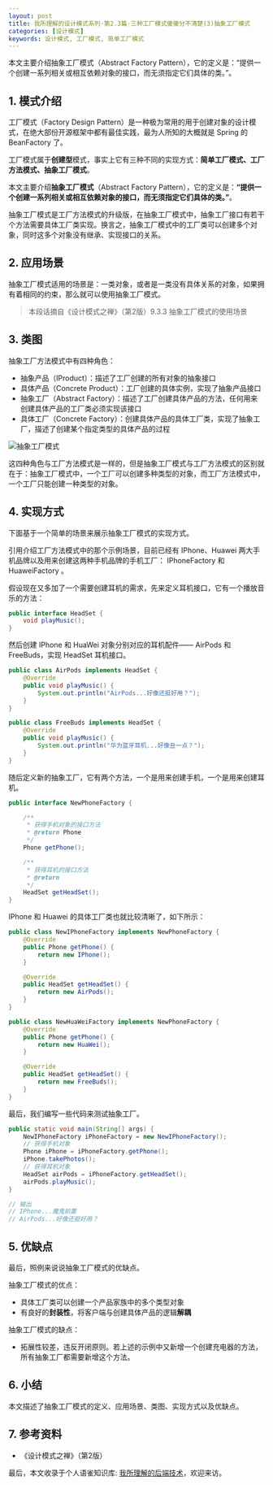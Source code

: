 ```yaml
---
layout: post
title: 我所理解的设计模式系列·第2.3篇·三种工厂模式傻傻分不清楚(3)抽象工厂模式
categories: [设计模式]
keywords: 设计模式, 工厂模式, 简单工厂模式
---
```



本文主要介绍抽象工厂模式（Abstract Factory Pattern），它的定义是：“提供一个创建一系列相关或相互依赖对象的接口，而无须指定它们具体的类。”。



## 1. 模式介绍

工厂模式（Factory Design Pattern）是一种极为常用的用于创建对象的设计模式，在绝大部份开源框架中都有最佳实践，最为人所知的大概就是 Spring 的 BeanFactory 了。

工厂模式属于**创建型**模式，事实上它有三种不同的实现方式：**简单工厂模式、工厂方法模式、抽象工厂模式**。

本文主要介绍**抽象工厂模式**（Abstract Factory Pattern），它的定义是：**“提供一个创建一系列相关或相互依赖对象的接口，而无须指定它们具体的类。”**。

抽象工厂模式是工厂方法模式的升级版，在抽象工厂模式中，抽象工厂接口有若干个方法需要具体工厂类实现。换言之，抽象工厂模式中的工厂类可以创建多个对象，同时这多个对象没有继承、实现接口的关系。



## 2. 应用场景

抽象工厂模式适用的场景是：一类对象，或者是一类没有具体关系的对象，如果拥有着相同的约束，那么就可以使用抽象工厂模式。

> 本段话摘自《设计模式之禅》（第2版）9.3.3 抽象工厂模式的使用场景



## 3. 类图

抽象工厂方法模式中有四种角色：

- 抽象产品（IProduct）：描述了工厂创建的所有对象的抽象接口
- 具体产品（Concrete Product）：工厂创建的具体实例，实现了抽象产品接口
- 抽象工厂（Abstract Factory）：描述了工厂创建具体产品的方法，任何用来创建具体产品的工厂类必须实现该接口
- 具体工厂（Concrete Factory）：创建具体产品的具体工厂类，实现了抽象工厂，描述了创建某个指定类型的具体产品的过程

![抽象工厂模式](https://cdn.nlark.com/yuque/0/2022/jpeg/2331602/1642687030745-20935de7-73c5-4e75-8077-6c97512940c5.jpeg?x-oss-process=image%2Fwatermark%2Ctype_d3F5LW1pY3JvaGVp%2Csize_27%2Ctext_6K-t6ZuA77ya5oiR5omA55CG6Kej55qE5ZCO56uv5oqA5pyv%2Ccolor_FFFFFF%2Cshadow_50%2Ct_80%2Cg_se%2Cx_10%2Cy_10)

这四种角色与工厂方法模式是一样的，但是抽象工厂模式与工厂方法模式的区别就在于：抽象工厂模式中，一个工厂可以创建多种类型的对象，而工厂方法模式中，一个工厂只能创建一种类型的对象。



## 4. 实现方式

下面基于一个简单的场景来展示抽象工厂模式的实现方式。

引用介绍工厂方法模式中的那个示例场景，目前已经有 IPhone、Huawei 两大手机品牌以及用来创建这两种手机品牌的手机工厂： IPhoneFactory 和 HuaweiFactory 。

假设现在又多加了一个需要创建耳机的需求，先来定义耳机接口，它有一个播放音乐的方法：

```java
public interface HeadSet {
    void playMusic();
}
```

然后创建 IPhone 和 HuaWei 对象分别对应的耳机配件—— AirPods 和 FreeBuds，实现 HeadSet 耳机接口。

````java
public class AirPods implements HeadSet {
    @Override
    public void playMusic() {
        System.out.println("AirPods...好像还挺好用？");
    }
}

public class FreeBuds implements HeadSet {
    @Override
    public void playMusic() {
        System.out.println("华为蓝牙耳机...好像丑一点？");
    }
}
````

随后定义新的抽象工厂，它有两个方法，一个是用来创建手机，一个是用来创建耳机。

````java
public interface NewPhoneFactory {

    /**
     * 获得手机对象的接口方法
     * @return Phone
     */
    Phone getPhone();

    /**
     * 获得耳机的接口方法
     * @return
     */
    HeadSet getHeadSet();
}
````

IPhone 和 Huawei 的具体工厂类也就比较清晰了，如下所示：

````java
public class NewIPhoneFactory implements NewPhoneFactory {
    @Override
    public Phone getPhone() {
        return new IPhone();
    }

    @Override
    public HeadSet getHeadSet() {
        return new AirPods();
    }
}

public class NewHuaWeiFactory implements NewPhoneFactory {
    @Override
    public Phone getPhone() {
        return new HuaWei();
    }

    @Override
    public HeadSet getHeadSet() {
        return new FreeBuds();
    }
}
````

最后，我们编写一些代码来测试抽象工厂。

```java
public static void main(String[] args) {
    NewIPhoneFactory iPhoneFactory = new NewIPhoneFactory();
    // 获得手机对象
    Phone iPhone = iPhoneFactory.getPhone();
    iPhone.takePhotos();
    // 获得耳机对象
    HeadSet airPods = iPhoneFactory.getHeadSet();
    airPods.playMusic();
}

// 输出
// IPhone...魔鬼前置
// AirPods...好像还挺好用？
```



## 5. 优缺点

最后，照例来说说抽象工厂模式的优缺点。

抽象工厂模式的优点：

- 具体工厂类可以创建一个产品家族中的多个类型对象
- 有良好的**封装性**，将客户端与创建具体产品的逻辑**解耦**

抽象工厂模式的缺点：

- 拓展性较差，违反开闭原则。若上述的示例中又新增一个创建充电器的方法，所有抽象工厂都需要新增这个方法。



## 6. 小结

本文描述了抽象工厂模式的定义、应用场景、类图、实现方式以及优缺点。



## 7. 参考资料

- 《设计模式之禅》（第2版）

最后，本文收录于个人语雀知识库: [我所理解的后端技术](https://www.yuque.com/planeswalker/bankend)，欢迎来访。